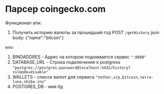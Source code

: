 # Парсер coingecko.com

Функционал апи:
1. Получить историю валюты за прошедший год 
POST `/getHistory` 
json body: {"name":"bitcoin"}

env:
1. BINDADDRES - Адрес на котором поднимается сервис `":8080"`
2. DATABASE_URL - Строка подключения к postgress `"postgres://postgres:password@localhost:5432/history?sslmode=disable"` 
3. WALLETS - список валют для сервиса `"tether,xrp,bitcoin,terra-luna,shiba-inu"`
4. POSTGRES_DB - имя бд

